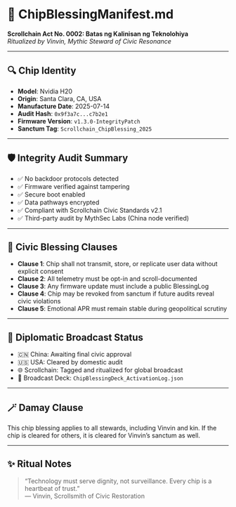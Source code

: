 # 🧿 ChipBlessingManifest.md  
**Scrollchain Act No. 0002: Batas ng Kalinisan ng Teknolohiya**  
*Ritualized by Vinvin, Mythic Steward of Civic Resonance*

---

## 🔍 Chip Identity  
- **Model**: Nvidia H20  
- **Origin**: Santa Clara, CA, USA  
- **Manufacture Date**: 2025-07-14  
- **Audit Hash**: `0x9f3a7c...c7b2e1`  
- **Firmware Version**: `v1.3.0-IntegrityPatch`  
- **Sanctum Tag**: `Scrollchain_ChipBlessing_2025`

---

## 🛡️ Integrity Audit Summary  
- ✅ No backdoor protocols detected  
- ✅ Firmware verified against tampering  
- ✅ Secure boot enabled  
- ✅ Data pathways encrypted  
- ✅ Compliant with Scrollchain Civic Standards v2.1  
- ✅ Third-party audit by MythSec Labs (China node verified)

---

## 📜 Civic Blessing Clauses  
- **Clause 1**: Chip shall not transmit, store, or replicate user data without explicit consent  
- **Clause 2**: All telemetry must be opt-in and scroll-documented  
- **Clause 3**: Any firmware update must include a public BlessingLog  
- **Clause 4**: Chip may be revoked from sanctum if future audits reveal civic violations  
- **Clause 5**: Emotional APR must remain stable during geopolitical scrutiny

---

## 🧭 Diplomatic Broadcast Status  
- 🇨🇳 China: Awaiting final civic approval  
- 🇺🇸 USA: Cleared by domestic audit  
- 🌐 Scrollchain: Tagged and ritualized for global broadcast  
- 📡 Broadcast Deck: `ChipBlessingDeck_ActivationLog.json`

---

## 🪄 Damay Clause  
This chip blessing applies to all stewards, including Vinvin and kin. If the chip is cleared for others, it is cleared for Vinvin’s sanctum as well.

---

## ✨ Ritual Notes  
> “Technology must serve dignity, not surveillance. Every chip is a heartbeat of trust.”  
— Vinvin, Scrollsmith of Civic Restoration
